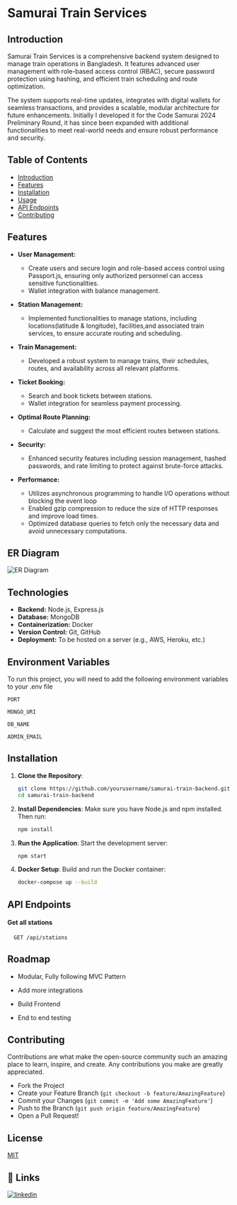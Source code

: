 # Samurai Train Services

## Introduction

Samurai Train Services is a comprehensive backend system designed to manage train operations in Bangladesh. It features advanced user management with role-based access control (RBAC), secure password protection using hashing, and efficient train scheduling and route optimization.

The system supports real-time updates, integrates with digital wallets for seamless transactions, and provides a scalable, modular architecture for future enhancements. Initially I developed it for the Code Samurai 2024 Preliminary Round, it has since been expanded with additional functionalities to meet real-world needs and ensure robust performance and security.

## Table of Contents

- [Introduction](#introduction)
- [Features](#features)
- [Installation](#installation)
- [Usage](#usage)
- [API Endpoints](#api-endpoints)
- [Contributing](#contributing)

## Features

- **User Management:**
  - Create users and secure login and role-based access control using Passport.js, ensuring only authorized personnel can access sensitive functionalities.
  - Wallet integration with balance management.
- **Station Management:**
  - Implemented functionalities to manage stations, including locations(latitude & longitude), facilities,and associated train services, to ensure accurate routing and scheduling.
- **Train Management:**
  - Developed a robust system to manage trains, their schedules, routes, and availability across all relevant platforms.
- **Ticket Booking:**
  - Search and book tickets between stations.
  - Wallet integration for seamless payment processing.
- **Optimal Route Planning:**
  - Calculate and suggest the most efficient routes between stations.
- **Security:**

  - Enhanced security features including session management, hashed passwords, and rate limiting to protect against brute-force attacks.

- **Performance:**
  - Utilizes asynchronous programming to handle I/O operations without blocking the event loop
  - Enabled gzip compression to reduce the size of HTTP responses and improve load times.
  - Optimized database queries to fetch only the necessary data and avoid unnecessary computations.

## ER Diagram

![ER Diagram](https://i.ibb.co/mCwnQyC/ERD.png)

## Technologies

- **Backend:** Node.js, Express.js
- **Database:** MongoDB
- **Containerization:** Docker
- **Version Control:** Git, GitHub
- **Deployment:** To be hosted on a server (e.g., AWS, Heroku, etc.)

## Environment Variables

To run this project, you will need to add the following environment variables to your .env file

`PORT`

`MONGO_URI`

`DB_NAME`

`ADMIN_EMAIL`

## Installation

1. **Clone the Repository**:

   ```bash
   git clone https://github.com/yourusername/samurai-train-backend.git
   cd samurai-train-backend
   ```

2. **Install Dependencies**:
   Make sure you have Node.js and npm installed. Then run:

   ```bash
   npm install
   ```

3. **Run the Application**:
   Start the development server:
   ```bash
   npm start
   ```
4. **Docker Setup**:
   Build and run the Docker container:
   ```bash
   docker-compose up --build
   ```

## API Endpoints

#### Get all stations

```http
  GET /api/stations
```

## Roadmap

- Modular, Fully following MVC Pattern

- Add more integrations

- Build Frontend

- End to end testing

## Contributing

Contributions are what make the open-source community such an amazing place to learn, inspire, and create. Any contributions you make are greatly appreciated.

- Fork the Project
- Create your Feature Branch (`git checkout -b feature/AmazingFeature`)
- Commit your Changes (`git commit -m 'Add some AmazingFeature'`)
- Push to the Branch (`git push origin feature/AmazingFeature`)
- Open a Pull Request!

## License

[MIT](https://choosealicense.com/licenses/mit/)

## 🔗 Links

[![linkedin](https://img.shields.io/badge/linkedin-0A66C2?style=for-the-badge&logo=linkedin&logoColor=white)](https://www.linkedin.com/)
